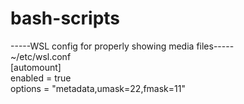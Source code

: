 # bash-scripts
-----WSL config for properly showing media files-----  
~/etc/wsl.conf  
[automount]  
enabled = true  
options = "metadata,umask=22,fmask=11"  
